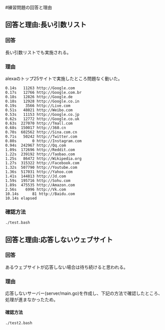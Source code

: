 #練習問題の回答と理由
## 回答と理由:長い引数リスト
### 回答
長い引数リストでも実施される。
### 理由
alexaのトップ25サイトで実施したところ問題なく動いた。
```
0.14s   11263 http://Google.com
0.17s   12766 http://Google.com.br
0.18s   12826 http://Google.de
0.18s   12928 http://Google.co.in
0.19s    3566 http://Live.com
0.51s   48021 http://Weibo.com
0.53s   11153 http://Google.co.jp
0.62s   12772 http://Google.co.uk
0.63s  227070 http://Tmall.com
0.68s  150017 http://360.cn
0.70s  602562 http://Sina.com.cn
0.71s   50242 http://Twitter.com
0.80s       0 http://Instagram.com
0.94s  242967 http://Qq.com
1.09s  172696 http://Reddit.com
1.22s  239192 http://Taobao.com
1.25s   86472 http://Wikipedia.org
1.27s  315322 http://Facebook.com
1.32s  507790 http://Youtube.com
1.36s  517031 http://Yahoo.com
1.41s  144813 http://Jd.com
1.59s  195716 http://Sohu.com
1.89s  475535 http://Amazon.com
2.56s    6996 http://Vk.com
10.14s      81 http://Baidu.com
10.14s elapsed
```
### 確認方法
```bash
./test.bash
```

## 回答と理由:応答しないウェブサイト
### 回答
あるウェブサイトが応答しない場合は待ち続けると思われる。
### 理由
応答しないサーバー(server/main.go)を作成し、下記の方法で確認したところ、処理が進まなかったため。
#### 確認方法
```bash
./test2.bash
```
